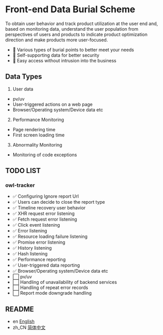 # Front-end Data Burial Scheme

To obtain user behavior and track product utilization at the user end and, based on monitoring data, understand the user population from perspectives of users and products to indicate product optimization direction and make products more user-focused.

- 👬 Various types of burial points to better meet your needs
- 💪 Self-supporting data for better security
- 🚶 Easy access without intrusion into the business

## Data Types

1. User data
- pv/uv
- User-triggered actions on a web page
- Browser/Operating system/Device data etc

2. Performance Monitoring
- Page rendering time
- First screen loading time

3. Abnormality Monitoring
- Monitoring of code exceptions

## TODO LIST
### owl-tracker
- ✅ Configuring Ignore report Url
- ✅ Users can decide to close the report type
- ✅ Timeline recovery user behavior
- ✅ XHR request error listening
- ✅ Fetch request error listening
- ✅ Click event listening
- ✅ Error listening
- ✅ Resource loading failure listening
- ✅ Promise error listening
- ✅ History listening
- ✅ Hash listening
- ✅ Performance reporting
- ✅ User-triggered data reporting
- ✅ Browser/Operating system/Device data etc
- ⬜️ pv/uv
- ⬜️ Handling of unavailability of backend services
- ⬜️ Handling of repeat error records
- ⬜️ Report mode downgrade handling

## README
- en [English](README.md)
- zh_CN [简体中文](readme/README.zh_CN.md)
